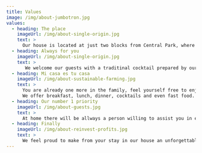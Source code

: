 ```yaml
---
title: Values
image: /img/about-jumbotron.jpg
values:
  - heading: The place
    imageUrl: /img/about-single-origin.jpg
    text: >
      Our house is located at just two blocks from Central Park, where you can find the wi-fi connection and the main shops. At walking distance (only 10 minutes by foot) you'll find the historical Main Square, the museums and the bus station (Via Azul). Our guest usually find our spacious terrace as an ideal play to relax and enjoy a good mojito.
  - heading: Always for you
    imageUrl: /img/about-single-origin.jpg
    text: >
       We welcome our guests with a traditinal cocktail prepared by ourselves. We always care for our guests to have the best experience and are willing to help them in any case. We can help in organize excursions, horseback ridings, travels to the beach and to show you the most interesting places in the city.
  - heading: Mi casa es tu casa
    imageUrl: /img/about-sustainable-farming.jpg
    text: >
      You are already one more in the family, feel yourself free to enjoy all the spaces of the house, including terraces and the living room.
      We offer breakfast, lunch, dinner, cocktails and even fast food. Don't hesitate to ask, we will do everything in our hands to meet your needs. We are waiting for you.
  - heading: Our number 1 priority
    imageUrl: /img/about-guests.jpg
    text: >
      At home there will be allways a person willing to assist you in every manner. If saddly find yourself not feeling weel during your stay, you'll be glad to know that there is a doctor in the family. We love to talk and share experiences with our guests, so if you like we can tell you about the history and secrets of Trinidad.
  - heading: Finally
    imageUrl: /img/about-reinvest-profits.jpg
    text: >
      We feel proud to make from your stay in our house an unforgettable time. Decide now to enjoy the beatiful views of the city from our terraces and balconies. We invite you to taste our mojitos and to have dinner at home with your chef Magalis. And remember we may not be the best, but we are most certainly different.
---
```


